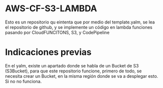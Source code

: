 # AWS-CF-S3-LAMBDA
Esto es un repositorio qu eintenta que por medio del template.yalm, se lea el repositorio de github, y se implemente un código en lambda funciones pasando por CloudFUNCITONS, S3, y CodePipeline


# Indicaciones previas

En el yalm, existe un apartado donde se habla de un Bucket de S3 (S3Bucket), para que este repositorio funcione, primero de todo, se necesita crear un Bucket, en la misma región donde se va a desplegar esto. Si no no funciona. 